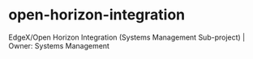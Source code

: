 # open-horizon-integration
EdgeX/Open Horizon Integration (Systems Management Sub-project) | Owner: Systems Management
